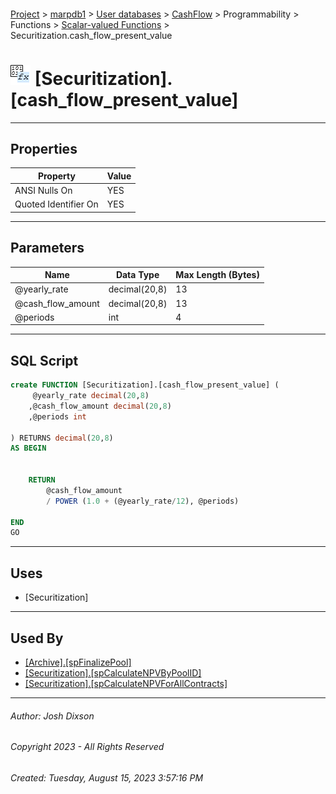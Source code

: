 #### 

[Project](../../../../../../index.md) > [marpdb1](../../../../../index.md) > [User databases](../../../../index.md) > [CashFlow](../../../index.md) > Programmability > Functions > [Scalar-valued Functions](Scalar-valued_Functions.md) > Securitization.cash_flow_present_value

# ![Scalar-valued Functions](../../../../../../Images/Function_Scalar32.png) [Securitization].[cash_flow_present_value]

---

## <a name="#properties"></a>Properties

| Property | Value |
|---|---|
| ANSI Nulls On | YES |
| Quoted Identifier On | YES |


---

## <a name="#parameters"></a>Parameters

| Name | Data Type | Max Length (Bytes) |
|---|---|---|
| @yearly_rate | decimal(20,8) | 13 |
| @cash_flow_amount | decimal(20,8) | 13 |
| @periods | int | 4 |


---

## <a name="#sqlscript"></a>SQL Script

```sql
create FUNCTION [Securitization].[cash_flow_present_value] ( 
     @yearly_rate decimal(20,8) 
    ,@cash_flow_amount decimal(20,8) 
	,@periods int
     
) RETURNS decimal(20,8)  
AS BEGIN 


    RETURN 
		@cash_flow_amount 
        / POWER (1.0 + (@yearly_rate/12), @periods) 
         
END 
GO

```


---

## <a name="#uses"></a>Uses

* [Securitization]


---

## <a name="#usedby"></a>Used By

* [[Archive].[spFinalizePool]](../../Stored_Procedures/Archive_spFinalizePool.md)
* [[Securitization].[spCalculateNPVByPoolID]](../../Stored_Procedures/Securitization_spCalculateNPVByPoolID.md)
* [[Securitization].[spCalculateNPVForAllContracts]](../../Stored_Procedures/Securitization_spCalculateNPVForAllContracts.md)


---

###### Author:  Josh Dixson

###### Copyright 2023 - All Rights Reserved

###### Created: Tuesday, August 15, 2023 3:57:16 PM

